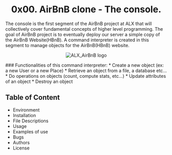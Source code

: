 <h1 align="center">0x00. AirBnB clone - The console.</h1>

The console is the first segment of the AirBnB project at ALX that 
will collectively cover fundamental concepts of higher level programming. 
The goal of AirBnB project is to eventually deploy our server a simple copy 
of the AirBnB Website(HBnB). A command interpreter is created in this segment 
to manage objects for the AirBnB(HBnB) website.

<p align="center">
  <img src="https://github.com/Ezra-Mallo/AirBnB_clone_v1/images_logos/hbnb_logo.png"
	    alt="ALX_AirBnB logo">
</p>
### Functionalities of this command interpreter:
* Create a new object (ex: a new User or a new Place)
* Retrieve an object from a file, a database etc...
* Do operations on objects (count, compute stats, etc...)
* Update attributes of an object
* Destroy an object

## Table of Content
* Environment
* Installation
* File Descriptions
* Usage
* Examples of use
* Bugs
* Authors
* License
